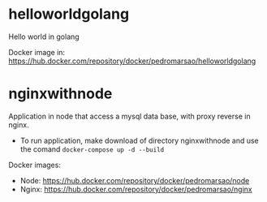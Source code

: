 # helloworldgolang
Hello world in golang

Docker image in: https://hub.docker.com/repository/docker/pedromarsao/helloworldgolang

# nginxwithnode
Application in node that access a mysql data base, with proxy reverse in nginx.

- To run application, make download of directory nginxwithnode and use the comand ```docker-compose up -d --build```

Docker images: 
- Node: https://hub.docker.com/repository/docker/pedromarsao/node
- Nginx: https://hub.docker.com/repository/docker/pedromarsao/nginx
